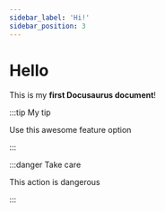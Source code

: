 ```yaml
---
sidebar_label: 'Hi!'
sidebar_position: 3
---
```


# Hello

This is my **first Docusaurus document**!

:::tip My tip

Use this awesome feature option

:::

:::danger Take care

This action is dangerous

:::

